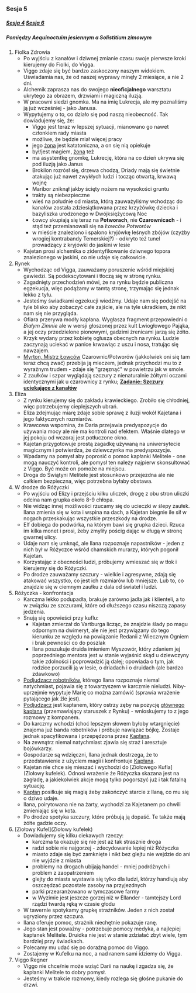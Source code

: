 ### Sesja 5
##### [Sesja 4](#sesja-004) [Sesja 6](#sesja-006)
##### Pomiędzy Aequinoctuim jesiennym a Solistitium zimowym
1. Fiolka Zdrowia
    - Po wyjściu z kanałów i dziwnej zmianie czasu swoje pierwsze kroki kierujemy do Fiolki, do Vigga.
    - Viggo zdaje się być bardzo zaskoczony naszym widokiem. Uświadamia nas, że od naszej wyprawy minęły 2 miesiące, a nie 2 dni.
    - Alchemik zaprasza nas do swojego **nieoficjalnego** warsztatu ukrytego za obrazem, drzwiami i magiczną iluzją.
    - W pracowni siedzi gnomka. Ma na imię Lukrecja, ale my poznaliśmy ją już wcześniej - jako Janusa.
    - Wypytujemy o to, co działo się pod naszą nieobecność. Tak dowiadujemy się, że:
        - Viggo jest teraz w lepszej sytuacji, mianowano go nawet członkiem rady miasta
        - możliwe, że będzie miał więcej pracy
        - jego [żona](#p_pani_regner) jest katatoniczna, a on się nią opiekuje
        - był/jest magiem, [żona](#p_pani_regner) też
        - ma asystentkę gnomkę, Lukrecję, która na co dzień ukrywa się pod iluzją jako Janus
        - Brokilon rozrósł się, drzewa chodzą, Driady mają się świetnie atakując już nawet zwykłych ludzi i tocząc otwartą, krwawą wojnę
        - Maribor zniknął jakby ścięty nożem na wysokości gruntu
        - trakty są niebezpieczne
        - wieś na południe od miasta, którą zauważyliśmy wchodząc do kanałów została zdziesiątkowana przez krzyżówkę dziecka i bazyliszka urodzonego w Dwójksiężycową Noc
        - Łowcy skupiają się teraz na **Potworach**, nie **Czarownicach** - i stąd też przemianowali się na *Łowców Potworów*
        - w mieście znaleziono i spalono kryjówkę leśnych zbójów (czyżby wrogiej kontrabandy Temerskiej?) - odkryto też tunel prowadzący z kryjówki do jaskini w lesie
    - Kajetan prosi alchemika o zidentyfikowanie dziwnego topora znalezionego w jaskini, co nie udaje się całkowicie.
2. Rynek
    - Wychodząc od Vigga, zauważamy poruszenie wśród miejskiej gawiedzi. Są podekscytowani i tłoczą się w stronę rynku.
    - Zagadnięty przechodzień mówi, że na rynku będzie publiczna egzekucja, więc podążamy w tamtą stronę, trzymając się jednak lekko z tyłu.
    - Jesteśmy świadkami egzekucji wiedźmy. Udaje nam się podejść na tyle blisko aby zobaczyć całe zajście, ale na tyle ukradkiem, że nikt nam się nie przygląda.
    - Ofiara przerywa modły kapłana. Wygłasza fragment przepowiedni o _Białym Zimnie_ ale w wersji głoszonej przez kult Lwiogłowego Pająka, a jej oczy przedzielone pionowymi, gadzimi źrenicami jarzą się żółto.
    - Krzyk wydany przez kobietę ogłusza obecnych na rynku. Ludzie zaczynają uciekać w panice krwawiąc z uszu i nosa, tratując się nawzajem.
    - [Myrton, Mistrz Łowców](Myrton) Czarownic/Potworów (jakkolwiek oni się tam teraz chcą zwać) przebija ją mieczem, jednak przychodzi mu to z wyraźnym trudem - zdaje się "grzęznąć" w powietrzu jak w smole.
    - Z zaułków i szpar wyglądają szczury z nienaturalnie żółtymi oczami identycznymi jak u czarownicy z rynku; **[Zadanie: Szczury uciekające z kanałów](#z_q6)**
3. Eliza
    - Z rynku kierujemy się do zakładu krawieckiego. Zrobiło się chłodniej, więc potrzebujemy cieplejszych ubrań.
    - Eliza zdejmując miarę zdaje sobie sprawę z iluzji wokół Kajetana i jego faktycznych rozmiarów.
    - Krawcowa wspomina, że Daria przejawia predyspozycje do używania mocy ale nie ma kontroli nad efektem. Właśnie dlatego w jej pokoju od wczoraj jest potłuczone okno.
    - Kajetan przygotowuje prostą zagadkę używaną na uniwersytecie magicznym i potwierdza, że dziewczynka ma predyspozycje.
    - Wpadamy na pomysł aby poprosić o pomoc kapłanki Melitele - one mogą nauczyć kontroli, ale pomysł ten należy najpierw skonsultować z Viggo. Być może on pomoże na miejscu.    
    - Droga do Świątyni Melitele jest stosunkowo przejezdna ale nie całkiem bezpieczna, więc potrzebna byłaby obstawa.
4. W drodze do Różyczki
    - Po wyjściu od Elizy i przejściu kilku uliczek, drogę z obu stron uliczki odcina nam grupka około 8-9 chłopa. 
    - Nie widząc innej możliwości rzucamy się do ucieczki w ślepy zaułek. Ilana zmienia się w kota i wspina na dach, a Kajetan biegnie ile sił w nogach przeskakując wszystkie przeszkody na drodze.
    - Elf dobiega do podwórka, na którym bawi się grupka dzieci. Rzuca im kilka monet i prosi, żeby zmyliły pościg dając w długą w stronę gwarnej ulicy.
    - Udaje nam się umknąć, ale Ilana rozpoznaje napastników - jeden z nich był w Różyczce wśród chamskich murarzy, których pogonił Kajetan.
    - Korzystając z obecności ludzi, próbujemy wmieszać się w tłok i kierujemy się do Różyczki.
    - Po drodze zauważamy szczury - wielkie i agresywne, zdają się atakować wszystko, co jest ich rozmiarów lub mniejsze. Lub to, co znajdzie się w ciemnym zaułku z dala od świateł i ludzi.
6. Różyczka - konfrontacja
    - Karczma lekko podupadła, brakuje zarówno jadła jak i klienteli, a to w związku ze szczurami, które od dłuższego czasu niszczą zapasy jedzenia.
    - Snują się opowieści przy kuflu:
        - Kajetan zmierzał do Vartburga licząc, że znajdzie ślady po magu odpornym na dwimeryt, ale nie jest przywiązany do tego kierunku ze względu na powiązanie Redanii z Wiecznym Ogniem i brak pewności co do poszlak
        - Ilana poszukuje druida imieniem Myszowór, który zdaniem jej poprzedniego mentora jest w stanie wyjaśnić skąd u dziewczyny takie zdolności i poprowadzić ją dalej; opowiada o tym, jak rodzice porzucili ją w lesie, o driadach i o druidach (ale bardzo zdawkowo)
    - [Podjudzacz robotników](Undyr), którego Ilana rozpoznaje niemal natychmiast, pojawia się z towarzyszem w karczmie nieludzi. Niby-uprzejmie wypytuje Marię co można zamówić (sprawia wrażenie pytającego jak źle jest).
    - [Podjudzacz](Undyr) jest kapłanem, który ostrzy zęby na pozycję [głównego kapłana](Matias) (przemawiający staruszek z Rynku) - wnioskujemy to z jego rozmowy z kompanem.
    - Do karczmy wchodzi (choć lepszym słowem byłoby wtargnięcie) znajoma już banda robotników i próbuje nawiązać bójkę. Zostaje jednak spacyfikowana i przepędzona przez [Kapłana](Undyr). 
    - Na zewnątrz niemal natychmiast zjawia się straż i aresztuje bojówkarzy.
    - Gospodarze są wdzięczni, Ilana jednak dostrzega, że to przedstawienie z użyciem magii i konfrontuje [Kapłana](Undyr).
    - Kajetan nie chce się mieszać i wychodzi do [Ziołowego Kufla](Ziołowy kufelek). Odnosi wrażenie że Różyczka skazana jest na zagładę, a jakiekolwiek akcje mogą tylko pogorszyć już i tak fatalną sytuację.
    - [Kapłan](Undyr) posiłkuje się magią żeby zakończyć starcie z Ilaną, co mu się o dziwo udaje.
    - Ilana, poirytowana nie na żarty, wychodzi za Kajetanem po chwili zmieniając się w kota.
    - Po drodze spotyka szczury, które próbują ją dopaść. Te także mają żółte gadzie oczy.
7. [Ziołowy Kufel](Ziołowy kufelek)
    - Dowiadujemy się kilku ciekawych rzeczy:
        - karczma ta okazuje się nie jest aż tak strasznie droga
        - radzi sobie nie najgorzej - zdecydowanie lepiej niż Różyczka
        - miasto zdaje się być zamknięte i nikt bez glejtu nie wejdzie do ani nie wyjdzie z miasta
        - problemy na drogach ubijają handel - mniej podróżnych i problem z zaopatrzeniem
        - glejty do miasta wystawia się tylko dla ludzi, którzy handlują aby oszczędzać pozostałe zasoby na przyjezdnych
        - parki przearanżowano w tymczasowe farmy
        - w Wyzimie jest jeszcze gorzej niż w Ellander - tamtejszy Lord rządzi twardą ręką w czasie głodu
    - W tawernie spotykamy grupkę strażników. Jeden z nich został ugryziony przez szczura.
    - Ilana oferuje pomoc, strażnik niechętnie pokazuje ranę. 
    - Jego stan jest poważny - potrzebuje pomocy medyka, a najlepiej kapłanek Melitele. Druidka nie jest w stanie zdziałać zbyt wiele, tym bardziej przy świadkach.
    - Polecamy mu udać się po doraźną pomoc do Viggo.
    - Zostajemy w Kufelku na noc, a nad ranem sami idziemy do Vigga.
8. Viggo Regner
    - Viggo nie chce/nie może wziąć Darii na naukę i zgadza się, że kapłanki Melitele to dobry pomysł.
    - Jesteśmy w trakcie rozmowy, kiedy rozlega się głośne pukanie do drzwi.